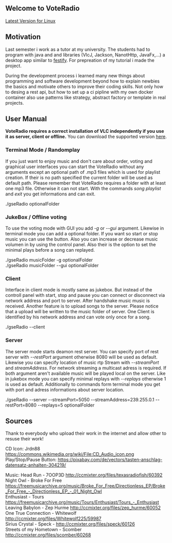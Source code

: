 ## Welcome to VoteRadio

[Latest Version for Linux](https://gitlab.com/till_johanndeiter/voteradio/-/jobs/artifacts/0.2/raw/target/voteRadio-0.0.1-SNAPSHOT.zip?job=deploy)



## Motivation

Last semester i work as a tutor at my university. The students had to program with java and and libraries (VlcJ, Jackson, NanotHttp, JavaFx,...) a desktop app similar to [festify](https://festify.rocks/). For prepreation of my tutorial i made the project.

During the development process i learned many new things about programming and software development beyond how to explain newbies the basics and motivate others to improve their coding skills. Not only how to desing a rest api, but how to set up a ci pipline with my own docker container also use patterns like strategy, abstract factory or template in real projects.

## User Manual

**VoteRadio requires a correct installation of VLC independently if you use it as server, client or offline.**
You can download the supported version [here](https://www.videolan.org/).

### Terminal Mode / Randomplay

If you just want to enjoy music and don't care about order, voting and graphical user interfaces you can start the VoteRadio without any arguments except an optional path of .mp3 files which is used for playlist creation. If their is no path specified the current folder will be used as default path. Please remember that VoteRadio requires a folder with at least one mp3 file. Otherwise it can not start. With the commands _song_ _playlist_ and _exit_ you get informations and can exit.

./gseRadio optionalFolder

### JukeBox / Offline voting

To use the voting mode with GUI you add _-g_ or _--gui_ argument. Likewise in terminal mode you can add a optional folder. If you want so start or stop music you can use the button. Also you can increase or decrease music volumen in by using the control panel. Also their is the option to set the minimal plays before a song can replayed.


./gseRadio musicFolder -g optionalFolder  
./gseRadio musicFolder --gui optionalFolder

### Client

Interface in client mode is mostly same as jukebox. But instead of the controll panel with start, stop and pause you can connect or disconnect via network address and port to server. After handshake music music is received. Another feature is to upload songs to the server. Please notice that a upload will be written to the music folder of server. One Client is identified by his network address and can vote only once for a song.

./gseRadio --client


### Server

The server mode starts deamon rest server. You can specify port of rest server with _--restPort_ argument otherwise 8080 will be used as default. Likewise you can specify location of music rtp Stream with _--streamPort_ and _streamAddress_. For network streaming a multicast adress is required. If both argument aren't available music will be played local on the server. Like in jukebox mode you can specify minimal replays with _--replays_ otherwise 1 is used as default.
Additionally to commands form terminal mode you get with port and adress informations about server location.

./gseRadio --server --streamPort=5050 --streamAddress=239.255.0.1 --restPort=8080 --replays=5 optionalFolder


## Sources

Thank to everybody who upload their work in the internet and allow other to resuse their work!

CD Icon: Jrdn88 https://commons.wikimedia.org/wiki/File:CD_Audio_icon.png  
Play/Stop/Pause Button: https://pixabay.com/de/vectors/tasten-anschlag-datensatz-anhalten-304219/

Music: Head Run - 	7OOP3D http://ccmixter.org/files/texasradiofish/60392  
       Night Owl - Broke For Free https://freemusicarchive.org/music/Broke_For_Free/Directionless_EP/Broke_For_Free_-_Directionless_EP_-_01_Night_Owl  
       Enthusiast - Tours https://freemusicarchive.org/music/Tours/Enthusiast/Tours_-_Enthusiast  
       Leaving Babylon - Zep Hurme http://ccmixter.org/files/zep_hurme/60052  
       One True Connection - Whitewolf http://ccmixter.org/files/Whitewolf225/59987  
       Sirius Crystal - Speck - http://ccmixter.org/files/speck/60126  
       Streets of my Hometown - Scomber http://ccmixter.org/files/scomber/60268